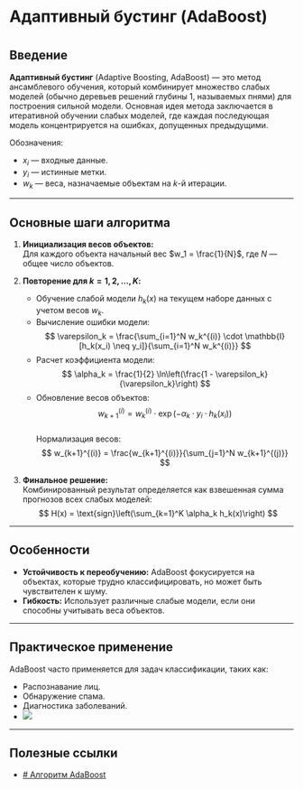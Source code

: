 # Адаптивный бустинг (AdaBoost)
#
## Введение
**Адаптивный бустинг** (Adaptive Boosting, AdaBoost) — это метод ансамблевого обучения, который комбинирует множество слабых моделей (обычно деревьев решений глубины 1, называемых пнями) для построения сильной модели. Основная идея метода заключается в итеративной обучении слабых моделей, где каждая последующая модель концентрируется на ошибках, допущенных предыдущими.


Обозначения:
- $x_i$ — входные данные.
- $y_i$ — истинные метки.
- $w_k$ — веса, назначаемые объектам на $k$-й итерации.

---

## Основные шаги алгоритма
1. **Инициализация весов объектов:**  
   Для каждого объекта начальный вес $w_1 = \frac{1}{N}$, где $N$ — общее число объектов.

2. **Повторение для $k = 1, 2, \dots, K$:**
   - Обучение слабой модели $h_k(x)$ на текущем наборе данных с учетом весов $w_k$.
   - Вычисление ошибки модели:  
     $$
     \varepsilon_k = \frac{\sum_{i=1}^N w_k^{(i)} \cdot \mathbb{I}[h_k(x_i) \neq y_i]}{\sum_{i=1}^N w_k^{(i)}}
     $$
   - Расчет коэффициента модели:  
     $$
     \alpha_k = \frac{1}{2} \ln\left(\frac{1 - \varepsilon_k}{\varepsilon_k}\right)
     $$
   - Обновление весов объектов:  
     $$
     w_{k+1}^{(i)} = w_k^{(i)} \cdot \exp(-\alpha_k \cdot y_i \cdot h_k(x_i))
     $$  
     Нормализация весов:  
     $$
     w_{k+1}^{(i)} = \frac{w_{k+1}^{(i)}}{\sum_{j=1}^N w_{k+1}^{(j)}}
     $$

3. **Финальное решение:**  
   Комбинированный результат определяется как взвешенная сумма прогнозов всех слабых моделей:  
   $$
   H(x) = \text{sign}\left(\sum_{k=1}^K \alpha_k h_k(x)\right)
   $$

---

## Особенности
- **Устойчивость к переобучению:** AdaBoost фокусируется на объектах, которые трудно классифицировать, но может быть чувствителен к шуму.
- **Гибкость:** Использует различные слабые модели, если они способны учитывать веса объектов.

---

## Практическое применение
AdaBoost часто применяется для задач классификации, таких как:
- Распознавание лиц.
- Обнаружение спама.
- Диагностика заболеваний.
- **![](https://lh7-rt.googleusercontent.com/docsz/AD_4nXd_71lWvDTIfoZLGXDxyHNBD9UCoWCfOAAgzwws7tUqxm7VmDIaZtwHIDz0BXYiP5vwSSu2xOCT5BqBErc9IjuszUnWtT48STF891Ya9wRFM8j7hQiqbfu7TMJPEHei2ZpfzL0PFEh5ZejcEw1ea2j-SN90?key=C1AMzwFdvttb7H1YBkknyQ)**

---

## Полезные ссылки
- [# Алгоритм AdaBoost](https://habr.com/ru/companies/otus/articles/503888/)

